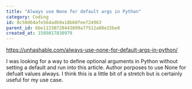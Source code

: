```yaml
---
title: "Always use None for default args in Python"
category: Coding
id: 8c50d64afe564adb9a18b68fee724963
parent_id: 6be11330728443899a77512a88e15be8
created_at: 1589817838979
---
```


https://unhashable.com/always-use-none-for-default-args-in-python/

I was looking for a way to define optional arguments in Python without setting a default and run into this article. Author porposes to use None for defualt values always. I think this is a little bit of a stretch but is certainly useful for my use case. 
    